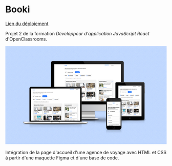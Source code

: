 # Booki
[Lien du déploiement](https://krehion.github.io/Booki/)

Projet 2 de la formation *Développeur d'application JavaScript React* d'OpenClassrooms.

![Booki mockup](https://raw.githubusercontent.com/Krehion/Booki/refs/heads/main/booki-mockup.jpg)

Intégration de la page d'accueil d'une agence de voyage avec HTML et CSS à partir d'une maquette Figma et d'une base de code.
